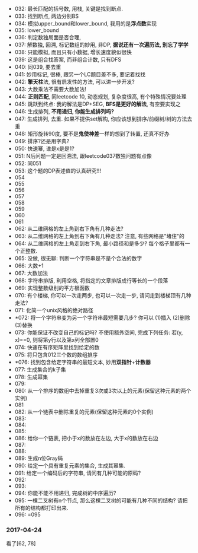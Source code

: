 - 032: 最长匹配的括号数, 用栈, 关键是找到断点.
- 033: 找到断点, 两边分别BS
- 034: 模拟upper_bound和lower_bound, 我用的是**浮点数**实现
- 035: lower_bound
- 036: 判定数独局面是否合理, 
- 037: 解数独, 回溯, 标记数组的妙用, 非DP, **据说还有一次遍历法, 别忘了学学**
- 038: 只能模拟, 而且只有小数据, 增长速度貌似很快
- 039: 这是组合找答案, 而非组合计数, 只有DFS
- 040: 同039, 要去重
- 041: 妙用标记, 很棒, 跟另一个LC题目差不多, 要记着找找
- 042: **擎天柱**法, 很有启发性的方法, 可以进一步开发?
- 043: 大数乘法不需要大数加法!
- 044: **正则匹配**, 同leetcode 10, 动态规划, 复杂度很高, 有个特殊情况要处理
- 045: 跳跃到终点: 我的解法是DP+SEG, **BFS是更好的解法**, 有空要实现之
- 046: 生成排列, **不用递归, 你能生成排列吗?**
- 047: 生成排列, 去重. 如果不提供set解构, 你应该想到排序/前缀树/树的方法去重
- 048: 矩形旋转90度, 要不是**鬼使神差**一样的想到了转置, 还真不好办
- 049: 排序?还是用字典?
- 050: 快速幂, 谁是x是是1?
- 051: N后问题一定是回溯法, 跟leetcode037数独问题有点像
- 052: 同051
- 053: 这个题的DP表述值的认真研究!!!
- 054
- 055
- 056
- 057
- 058
- 059
- 060
- 061
- 062: 从二维网格的左上角到右下角有几种走法?
- 063: 从二维网格的左上角到右下角有几种走法? 注意, 有些网格是"堵住"的
- 064: 从二维网格的左上角走到右下角, 最小路径和是多少? 每个格子里都有一个正整数.
- 065: 没做, 很无聊: 判断一个字符串是不是个合法的数字
- 066: 大数+1
- 067: 大数加法
- 068: 字符串排版, 利用空格, 将指定的文章排版成行等长的一个段落
- 069: 实现整数级别的平方根函数
- 070: 有个楼梯, 你可以一次走两步, 也可以一次走一步, 请问走到楼梯顶有几种走法?
- 071: 化简一个unix风格的绝对路径
- \*072: 将一个字符串变为另一个字符串最短需要几步? 你可以 (1)插入 (2)删除 (3)替换
- 073: 你能保证不改变自己的标记吗? 不使用额外空间, 完成下列任务: 若(y, x)==0, 则将第y行以及第x列全部置0
- 074: 快速在有序矩阵里找到给定的数
- 075: 将只包含012三个数的数组排序
- \*076: 找到包含给定字符串的最短文本, 妙用**双指针**+**计数器**
- 077: 生成集合的k子集
- 078: 生成幂集
- 079:
- 080: 从一个排序的数组中去掉重复3次或3次以上的元素(保留这种元素的两个实例)
- 081
- 082: 从一个链表中删除重复的元素(保留这种元素的0个实例)
- 083: 
- 084: 
- 085: 
- 086: 给你一个链表, 把小于x的数放在左边, 大于x的数放在右边
- 087:
- 088:
- 089: 生成n位Gray码
- 090: 给定一个具有重复元素的集合, 生成其幂集.
- 091: 给定一个编码后的字符串, 请问有几种可能的原码?
- 092:
- 093:
- 094: 你能不能不用递归, 完成树的中序遍历?
- 095: 一棵二叉树有n个节点, 那么这棵二叉树的可能有几种不同的结构? 请把所有的结构都打印出来.
- 096: =095

### 2017-04-24
看了[62, 78]
